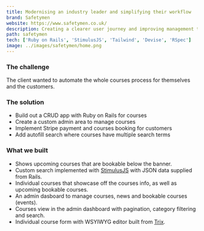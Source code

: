 ```yaml
---
title: Modernising an industry leader and simplifying their workflow
brand: Safetymen
website: https://www.safetymen.co.uk/
description: Creating a clearer user journey and improving management tools so the client, and the customers experience feels more automated.
path: safetymen
tech: ['Ruby on Rails', 'StimulusJS', 'Tailwind', 'Devise', 'RSpec']
image: ../images/safetymen/home.png
---
```


### The challenge

The client wanted to automate the whole courses process for themselves and the customers.

### The solution

- Build out a CRUD app with Ruby on Rails for courses
- Create a custom admin area to manage courses
- Implement Stripe payment and courses booking for customers
- Add autofill search where courses have multiple search terms

### What we built

- Shows upcoming courses that are bookable below the banner.
- Custom search implemented with [StimulusJS](https://stimulusjs.org/) with JSON data supplied from Rails.
- Individual courses that showcase off the courses info, as well as upcoming bookable courses.
- An admin dasboard to manage courses, news and bookable courses (events).
- Courses view in the admin dashboard with pagination, category filtering and search.
- Individual course form with WSYIWYG editor built from [Trix](https://trix-editor.org/).
